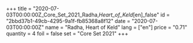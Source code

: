 +++
title = "2020-07-03T00:00:00Z_Core_Set_2021_Radha,_Heart_of_Keld_[en]_false"
id = "2bbd37b1-49cb-4295-9a1f-fb85368a8f12"
date = "2020-07-03T00:00:00Z"
name = "Radha, Heart of Keld"
lang = ["en"]
price = "0.71"
quantity = 4
foil = false
set = "Core Set 2021"
+++

